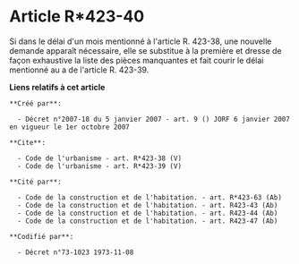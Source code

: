 # Article R*423-40

Si dans le délai d'un mois mentionné à l'article R. 423-38, une nouvelle demande apparaît nécessaire, elle se substitue à la
première et dresse de façon exhaustive la liste des pièces manquantes et fait courir le délai mentionné au a de l'article R.
423-39.

**Liens relatifs à cet article**

	**Créé par**:

	  - Décret n°2007-18 du 5 janvier 2007 - art. 9 () JORF 6 janvier 2007 en vigueur le 1er octobre 2007

	**Cite**:

	  - Code de l'urbanisme - art. R*423-38 (V)
	  - Code de l'urbanisme - art. R*423-39 (V)

	**Cité par**:

	  - Code de la construction et de l'habitation. - art. R*423-63 (Ab)
	  - Code de la construction et de l'habitation. - art. R423-43 (Ab)
	  - Code de la construction et de l'habitation. - art. R423-44 (Ab)
	  - Code de la construction et de l'habitation. - art. R423-47 (Ab)

	**Codifié par**:

	  - Décret n°73-1023 1973-11-08
